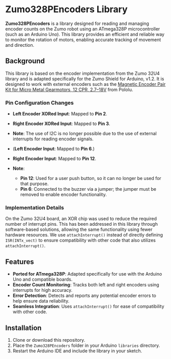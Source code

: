 # Zumo328PEncoders Library

**Zumo328PEncoders** is a library designed for reading and managing encoder counts on the Zumo robot using an ATmega328P microcontroller (such as an Arduino Uno). This library provides an efficient and reliable way to monitor the rotation of motors, enabling accurate tracking of movement and direction.

## Background

This library is based on the encoder implementation from the Zumo 32U4 library and is adapted specifically for the Zumo Shield for Arduino, v1.2. It is designed to work with external encoders such as the [Magnetic Encoder Pair Kit for Micro Metal Gearmotors, 12 CPR, 2.7–18V](https://www.pololu.com/product/3081) from Pololu.

### Pin Configuration Changes

- **Left Encoder XORed Input**: Mapped to **Pin 2**.
- **Right Encoder XORed Input**: Mapped to **Pin 3**.
- **Note**: The use of I2C is no longer possible due to the use of external interrupts for reading encoder signals.


- (**Left Encoder Input**: Mapped to **Pin 6**.)
- **Right Encoder Input**: Mapped to **Pin 12**.
- **Note**:
  - **Pin 12**: Used for a user push button, so it can no longer be used for that purpose.
  - **Pin 6**: Connected to the buzzer via a jumper; the jumper must be removed to enable encoder functionality.

### Implementation Details

On the Zumo 32U4 board, an XOR chip was used to reduce the required number of interrupt pins. This has been addressed in this library through software-based solutions, allowing the same functionality using fewer hardware resources. We use `attachInterrupt()` instead of directly defining `ISR(INTx_vect)` to ensure compatibility with other code that also utilizes `attachInterrupt()`.

## Features

- **Ported for ATmega328P**: Adapted specifically for use with the Arduino Uno and compatible boards.
- **Encoder Count Monitoring**: Tracks both left and right encoders using interrupts for high accuracy.
- **Error Detection**: Detects and reports any potential encoder errors to help ensure data reliability.
- **Seamless Integration**: Uses `attachInterrupt()` for ease of compatibility with other code.

## Installation

1. Clone or download this repository.
2. Place the `Zumo328PEncoders` folder in your Arduino `libraries` directory.
3. Restart the Arduino IDE and include the library in your sketch.
